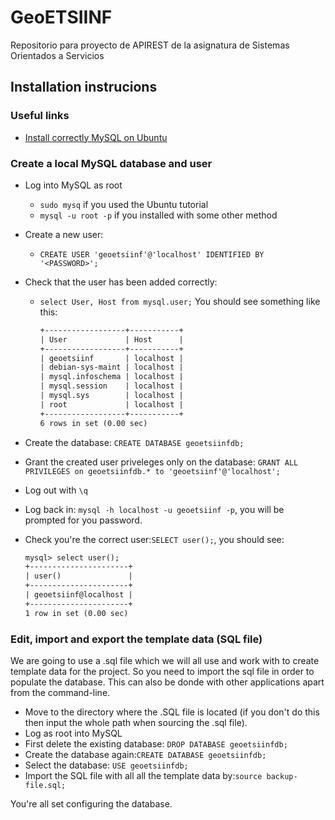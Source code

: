 # GeoETSIINF 
Repositorio para proyecto de APIREST de la asignatura de Sistemas Orientados a Servicios

## Installation instrucions

### Useful links

- [Install correctly MySQL on Ubuntu](https://www.digitalocean.com/community/tutorials/how-to-install-mysql-on-ubuntu-20-04)

### Create a local MySQL database and user

- Log into MySQL as root

  - `sudo mysq` if you used the Ubuntu tutorial
  - `mysql -u root -p` if you installed with some other method

- Create a new user:
  - `CREATE USER 'geoetsiinf'@'localhost' IDENTIFIED BY '<PASSWORD>';`
- Check that the user has been added correctly:
  - `select User, Host from mysql.user;`
    You should see something like this:

     ```txt
    +------------------+-----------+
    | User             | Host      |
    +------------------+-----------+
    | geoetsiinf       | localhost |
    | debian-sys-maint | localhost |
    | mysql.infoschema | localhost |
    | mysql.session    | localhost |
    | mysql.sys        | localhost |
    | root             | localhost |
    +------------------+-----------+
    6 rows in set (0.00 sec)
    ```

- Create the database: `CREATE DATABASE geoetsiinfdb;`
- Grant the created user priveleges only on the database: `GRANT ALL PRIVILEGES on geoetsiinfdb.* to 'geoetsiinf'@'localhost';`
- Log out with `\q`
- Log back in: `mysql -h localhost -u geoetsiinf -p`, you will be prompted for you password.
- Check you're the correct user:`SELECT user();`, you should see:

    ```txt
    mysql> select user();
    +----------------------+
    | user()               |
    +----------------------+
    | geoetsiinf@localhost |
    +----------------------+
    1 row in set (0.00 sec)
    ```

### Edit, import and export the template data (SQL file)

We are going to use a .sql file which we will all use and work with to create template data for the project. 
So you need to import the sql file in order to populate the database. This can also be donde with other applications apart from the command-line.

- Move to the directory where the .SQL file is located (if you don't do this then input the whole path when sourcing the .sql file).
- Log as root into MySQL
- First delete the existing database: `DROP DATABASE geoetsiinfdb;`
- Create the database again:`CREATE DATABASE geoetsiinfdb;`
- Select the database: `USE geoetsiinfdb;`
- Import the SQL file with all all the template data by:`source backup-file.sql;`

You're all set configuring the database.
